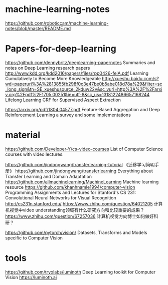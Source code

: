 # machine-learning-notes
https://github.com/roboticcam/machine-learning-notes/blob/master/README.md

# Papers-for-deep-learning

https://github.com/dennybritz/deeplearning-papernotes Summaries and notes on Deep Learning research papers
http://www.kdd.org/kdd2016/papers/files/rpp0426-feiA.pdf Learning Cumulatively to Become More Knowledgeable
http://xueshu.baidu.com/s?wd=paperuri%3A%2813855fb298f0c3e47be0b5abe018d78a%29&filter=sc_long_sign&tn=SE_xueshusource_2kduw22v&sc_vurl=http%3A%2F%2Farxiv.org%2Fpdf%2F1705.00251&ie=utf-8&sc_us=1318122486657168244 Lifelong Learning CRF for Supervised Aspect Extraction

https://arxiv.org/pdf/1804.04577.pdf Feature-Based Aggregation and Deep Reinforcement Learning a survey and some implementations



# material 
https://github.com/Developer-Y/cs-video-courses List of Computer Science courses with video lectures.

https://github.com/jindongwang/transferlearning-tutorial 《迁移学习简明手册》
https://github.com/jindongwang/transferlearning  Everything about Transfer Learning and Domain Adaptation
https://github.com/allmachinelearning/MachineLearning Machine learning resource
https://github.com/khanhnamle1994/computer-vision Programming Assignments and Lectures for Stanford's CS 231: Convolutional Neural Networks for Visual Recognition http://cs231n.stanford.edu/
https://www.zhihu.com/question/64021205 计算机视觉中video understanding领域有什么研究方向和比较重要的成果？
https://www.zhihu.com/question/67257036 计算机视觉方向博士如何做好科研？

https://github.com/pytorch/vision/ Datasets, Transforms and Models specific to Computer Vision

# tools 
https://github.com/tryolabs/luminoth  Deep Learning toolkit for Computer Vision https://luminoth.ai
